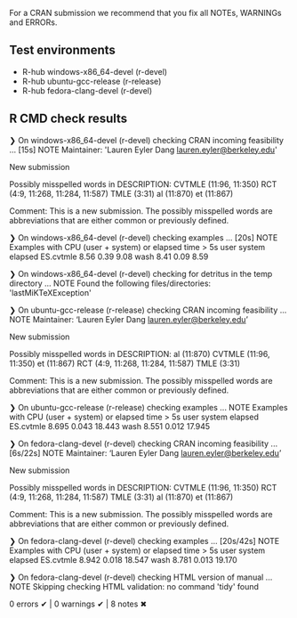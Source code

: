 For a CRAN submission we recommend that you fix all NOTEs, WARNINGs and ERRORs.
## Test environments
- R-hub windows-x86_64-devel (r-devel)
- R-hub ubuntu-gcc-release (r-release)
- R-hub fedora-clang-devel (r-devel)

## R CMD check results
❯ On windows-x86_64-devel (r-devel)
  checking CRAN incoming feasibility ... [15s] NOTE
  Maintainer: 'Lauren Eyler Dang <lauren.eyler@berkeley.edu>'
  
  New submission
  
  Possibly misspelled words in DESCRIPTION:
    CVTMLE (11:96, 11:350)
    RCT (4:9, 11:268, 11:284, 11:587)
    TMLE (3:31)
    al (11:870)
    et (11:867)
    
Comment: This is a new submission. The possibly misspelled words are abbreviations that are either common or previously defined.

❯ On windows-x86_64-devel (r-devel)
  checking examples ... [20s] NOTE
  Examples with CPU (user + system) or elapsed time > 5s
            user system elapsed
  ES.cvtmle 8.56   0.39    9.08
  wash      8.41   0.09    8.59

❯ On windows-x86_64-devel (r-devel)
  checking for detritus in the temp directory ... NOTE
  Found the following files/directories:
    'lastMiKTeXException'

❯ On ubuntu-gcc-release (r-release)
  checking CRAN incoming feasibility ... NOTE
  Maintainer: ‘Lauren Eyler Dang <lauren.eyler@berkeley.edu>’
  
  New submission
  
  Possibly misspelled words in DESCRIPTION:
    al (11:870)
    CVTMLE (11:96, 11:350)
    et (11:867)
    RCT (4:9, 11:268, 11:284, 11:587)
    TMLE (3:31)

Comment: This is a new submission. The possibly misspelled words are abbreviations that are either common or previously defined.


❯ On ubuntu-gcc-release (r-release)
  checking examples ... NOTE
  Examples with CPU (user + system) or elapsed time > 5s
             user system elapsed
  ES.cvtmle 8.695  0.043  18.443
  wash      8.551  0.012  17.945

❯ On fedora-clang-devel (r-devel)
  checking CRAN incoming feasibility ... [6s/22s] NOTE
  Maintainer: ‘Lauren Eyler Dang <lauren.eyler@berkeley.edu>’
  
  New submission
  
  Possibly misspelled words in DESCRIPTION:
    CVTMLE (11:96, 11:350)
    RCT (4:9, 11:268, 11:284, 11:587)
    TMLE (3:31)
    al (11:870)
    et (11:867)
    
Comment: This is a new submission. The possibly misspelled words are abbreviations that are either common or previously defined.


❯ On fedora-clang-devel (r-devel)
  checking examples ... [20s/42s] NOTE
  Examples with CPU (user + system) or elapsed time > 5s
             user system elapsed
  ES.cvtmle 8.942  0.018  18.547
  wash      8.781  0.013  19.170

❯ On fedora-clang-devel (r-devel)
  checking HTML version of manual ... NOTE
  Skipping checking HTML validation: no command 'tidy' found

0 errors ✔ | 0 warnings ✔ | 8 notes ✖
